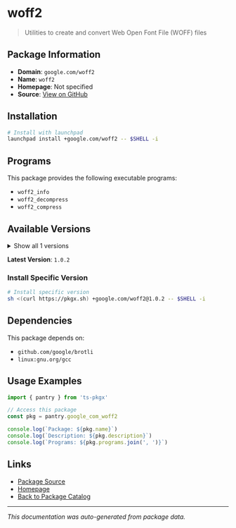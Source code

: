 # woff2

> Utilities to create and convert Web Open Font File (WOFF) files

## Package Information

- **Domain**: `google.com/woff2`
- **Name**: `woff2`
- **Homepage**: Not specified
- **Source**: [View on GitHub](https://github.com/pkgxdev/pantry/tree/main/projects/google.com/woff2/package.yml)

## Installation

```bash
# Install with launchpad
launchpad install +google.com/woff2 -- $SHELL -i
```

## Programs

This package provides the following executable programs:

- `woff2_info`
- `woff2_decompress`
- `woff2_compress`

## Available Versions

<details>
<summary>Show all 1 versions</summary>

- `1.0.2`

</details>

**Latest Version**: `1.0.2`

### Install Specific Version

```bash
# Install specific version
sh <(curl https://pkgx.sh) +google.com/woff2@1.0.2 -- $SHELL -i
```

## Dependencies

This package depends on:

- `github.com/google/brotli`
- `linux:gnu.org/gcc`

## Usage Examples

```typescript
import { pantry } from 'ts-pkgx'

// Access this package
const pkg = pantry.google_com_woff2

console.log(`Package: ${pkg.name}`)
console.log(`Description: ${pkg.description}`)
console.log(`Programs: ${pkg.programs.join(', ')}`)
```

## Links

- [Package Source](https://github.com/pkgxdev/pantry/tree/main/projects/google.com/woff2/package.yml)
- [Homepage](#)
- [Back to Package Catalog](../package-catalog.md)

---

*This documentation was auto-generated from package data.*
